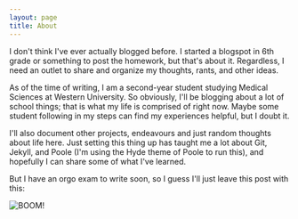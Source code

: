 ```yaml
---
layout: page
title: About
---
```


I don't think I've ever actually blogged before. I started a blogspot in 6th grade or something to post the homework, but that's about it. Regardless, I need an outlet to share and organize my thoughts, rants, and other ideas.

As of the time of writing, I am a second-year student studying Medical Sciences at Western University. So obviously, I'll be blogging about a lot of school things; that is what my life is comprised of right now. Maybe some student following in my steps can find my experiences helpful, but I doubt it.

I'll also document other projects, endeavours and just random thoughts about life here. Just setting this thing up has taught me a lot about Git, Jekyll, and Poole (I'm using the Hyde theme of Poole to run this), and hopefully I can share some of what I've learned.

But I have an orgo exam to write soon, so I guess I'll just leave this post with this:

![BOOM!](https://upload.wikimedia.org/wikipedia/commons/thumb/c/c4/Trinitrotoluene.svg/200px-Trinitrotoluene.svg.png)
